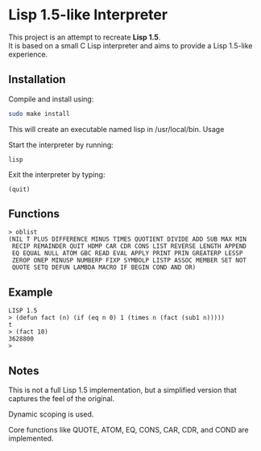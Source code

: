 # Lisp 1.5-like Interpreter

This project is an attempt to recreate **Lisp 1.5**.  
It is based on a small C Lisp interpreter and aims to provide a Lisp 1.5-like experience.

## Installation

Compile and install using:

```bash
sudo make install
```

This will create an executable named lisp in /usr/local/bin.
Usage

Start the interpreter by running:
```
lisp
```
Exit the interpreter by typing:
```
(quit)
```

## Functions

```
> oblist
(NIL T PLUS DIFFERENCE MINUS TIMES QUOTIENT DIVIDE ADD SUB MAX MIN
 RECIP REMAINDER QUIT HDMP CAR CDR CONS LIST REVERSE LENGTH APPEND
 EQ EQUAL NULL ATOM GBC READ EVAL APPLY PRINT PRIN GREATERP LESSP
 ZEROP ONEP MINUSP NUMBERP FIXP SYMBOLP LISTP ASSOC MEMBER SET NOT
 QUOTE SETQ DEFUN LAMBDA MACRO IF BEGIN COND AND OR)

```

## Example

```
LISP 1.5
> (defun fact (n) (if (eq n 0) 1 (times n (fact (sub1 n)))))
t
> (fact 10)
3628800
> 

```


## Notes

This is not a full Lisp 1.5 implementation, but a simplified version that captures the feel of the original.

Dynamic scoping is used.

Core functions like QUOTE, ATOM, EQ, CONS, CAR, CDR, and COND are implemented.
